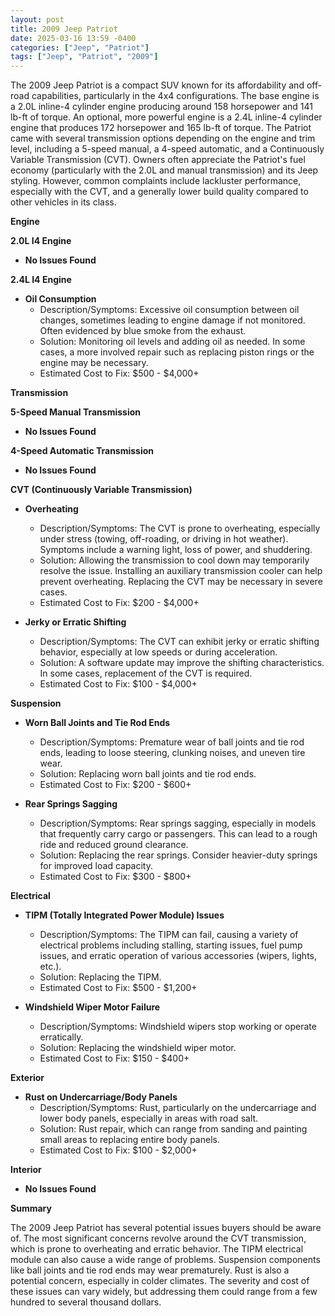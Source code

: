 ```yaml
---
layout: post
title: 2009 Jeep Patriot
date: 2025-03-16 13:59 -0400
categories: ["Jeep", "Patriot"]
tags: ["Jeep", "Patriot", "2009"]
---
```

The 2009 Jeep Patriot is a compact SUV known for its affordability and off-road capabilities, particularly in the 4x4 configurations. The base engine is a 2.0L inline-4 cylinder engine producing around 158 horsepower and 141 lb-ft of torque. An optional, more powerful engine is a 2.4L inline-4 cylinder engine that produces 172 horsepower and 165 lb-ft of torque. The Patriot came with several transmission options depending on the engine and trim level, including a 5-speed manual, a 4-speed automatic, and a Continuously Variable Transmission (CVT). Owners often appreciate the Patriot's fuel economy (particularly with the 2.0L and manual transmission) and its Jeep styling. However, common complaints include lackluster performance, especially with the CVT, and a generally lower build quality compared to other vehicles in its class.

**Engine**

**2.0L I4 Engine**

*   **No Issues Found**

**2.4L I4 Engine**

*   **Oil Consumption**
    *   Description/Symptoms: Excessive oil consumption between oil changes, sometimes leading to engine damage if not monitored. Often evidenced by blue smoke from the exhaust.
    *   Solution: Monitoring oil levels and adding oil as needed. In some cases, a more involved repair such as replacing piston rings or the engine may be necessary.
    *   Estimated Cost to Fix: $500 - $4,000+

**Transmission**

**5-Speed Manual Transmission**
*   **No Issues Found**

**4-Speed Automatic Transmission**
*   **No Issues Found**

**CVT (Continuously Variable Transmission)**

*   **Overheating**
    *   Description/Symptoms: The CVT is prone to overheating, especially under stress (towing, off-roading, or driving in hot weather). Symptoms include a warning light, loss of power, and shuddering.
    *   Solution: Allowing the transmission to cool down may temporarily resolve the issue. Installing an auxiliary transmission cooler can help prevent overheating. Replacing the CVT may be necessary in severe cases.
    *   Estimated Cost to Fix: $200 - $4,000+

*   **Jerky or Erratic Shifting**
    *   Description/Symptoms: The CVT can exhibit jerky or erratic shifting behavior, especially at low speeds or during acceleration.
    *   Solution: A software update may improve the shifting characteristics. In some cases, replacement of the CVT is required.
    *   Estimated Cost to Fix: $100 - $4,000+

**Suspension**

*   **Worn Ball Joints and Tie Rod Ends**
    *   Description/Symptoms: Premature wear of ball joints and tie rod ends, leading to loose steering, clunking noises, and uneven tire wear.
    *   Solution: Replacing worn ball joints and tie rod ends.
    *   Estimated Cost to Fix: $200 - $600+

*   **Rear Springs Sagging**
    *   Description/Symptoms: Rear springs sagging, especially in models that frequently carry cargo or passengers. This can lead to a rough ride and reduced ground clearance.
    *   Solution: Replacing the rear springs. Consider heavier-duty springs for improved load capacity.
    *   Estimated Cost to Fix: $300 - $800+

**Electrical**

*   **TIPM (Totally Integrated Power Module) Issues**
    *   Description/Symptoms: The TIPM can fail, causing a variety of electrical problems including stalling, starting issues, fuel pump issues, and erratic operation of various accessories (wipers, lights, etc.).
    *   Solution: Replacing the TIPM.
    *   Estimated Cost to Fix: $500 - $1,200+

*   **Windshield Wiper Motor Failure**
    *   Description/Symptoms: Windshield wipers stop working or operate erratically.
    *   Solution: Replacing the windshield wiper motor.
    *   Estimated Cost to Fix: $150 - $400+

**Exterior**

*   **Rust on Undercarriage/Body Panels**
    *   Description/Symptoms: Rust, particularly on the undercarriage and lower body panels, especially in areas with road salt.
    *   Solution: Rust repair, which can range from sanding and painting small areas to replacing entire body panels.
    *   Estimated Cost to Fix: $100 - $2,000+

**Interior**

*   **No Issues Found**

**Summary**

The 2009 Jeep Patriot has several potential issues buyers should be aware of. The most significant concerns revolve around the CVT transmission, which is prone to overheating and erratic behavior. The TIPM electrical module can also cause a wide range of problems. Suspension components like ball joints and tie rod ends may wear prematurely. Rust is also a potential concern, especially in colder climates. The severity and cost of these issues can vary widely, but addressing them could range from a few hundred to several thousand dollars.

